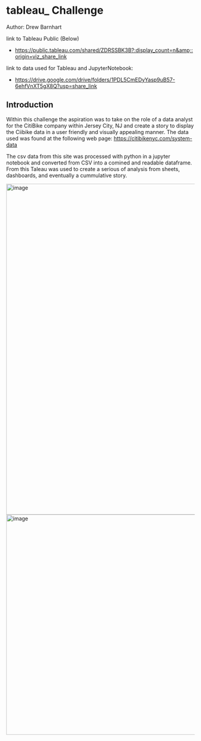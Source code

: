 # tableau_ Challenge

Author: Drew Barnhart

link to Tableau Public (Below)
- https://public.tableau.com/shared/ZDRSSBK3B?:display_count=n&amp;:origin=viz_share_link


link to data used for Tableau and JupyterNotebook:
- https://drive.google.com/drive/folders/1PDL5CmEDyYasp9uB57-6ehfVnXT5gX8Q?usp=share_link



## Introduction

Within this challenge the aspiration was to take on the role of a data analyst for the CitiBike company within Jersey City, NJ and create a story to display the Ciibike data in a user friendly and visually appealing manner. The data used was found at the following web page: https://citibikenyc.com/system-data

The csv data from this site was processed with python in a jupyter notebook and converted from CSV into a comined and readable dataframe. From this Taleau was used to create a serious of analysis from sheets, dashboards, and eventually a cummulative story. 

<img width="885" alt="image" src="https://user-images.githubusercontent.com/116226080/236371574-9521c89a-38d9-476a-bb9e-647b9bafa148.png">

<img width="589" alt="image" src="https://user-images.githubusercontent.com/116226080/236371645-a4811567-8b64-4291-9d36-a67c234c8c4c.png">

